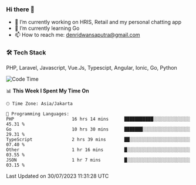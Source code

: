 ### Hi there 👋

- 🔭 I’m currently working on HRIS, Retail and my personal chatting app
- 🌱 I’m currently learning Go
- 📫 How to reach me: denridwansaputra@gmail.com


### 🛠 Tech Stack
PHP, Laravel, Javascript, Vue.Js, Typescipt, Angular, Ionic, Go, Python


<!--START_SECTION:waka-->
![Code Time](http://img.shields.io/badge/Code%20Time-3%2C537%20hrs%205%20mins-blue)

📊 **This Week I Spent My Time On** 

```text
🕑︎ Time Zone: Asia/Jakarta

💬 Programming Languages: 
PHP                      16 hrs 14 mins      ███████████░░░░░░░░░░░░░░   45.31 % 
Go                       10 hrs 30 mins      ███████░░░░░░░░░░░░░░░░░░   29.31 % 
TypeScript               2 hrs 39 mins       ██░░░░░░░░░░░░░░░░░░░░░░░   07.40 % 
Other                    1 hr 16 mins        █░░░░░░░░░░░░░░░░░░░░░░░░   03.55 % 
JSON                     1 hr 7 mins         █░░░░░░░░░░░░░░░░░░░░░░░░   03.15 % 
```


 Last Updated on 30/07/2023 11:31:28 UTC
<!--END_SECTION:waka-->
